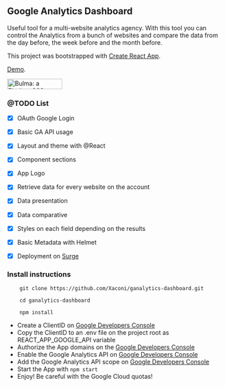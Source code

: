 ## Google Analytics Dashboard

Useful tool for a multi-website analytics agency. With this tool you can control the Analytics from a bunch of websites and compare the data from the day before, the week before and the month before.

This project was bootstrapped with [Create React App](https://github.com/facebook/create-react-app).

[Demo](https://xaconi.surge.sh/).

<a href="https://bulma.io"><img src="https://bulma.io/images/made-with-bulma.png" alt="Bulma: a Flexbox CSS framework" width="128" height="24"></a>

### @TODO List

- [x] OAuth Google Login 
- [x] Basic GA API usage
- [x] Layout and theme with @React
- [x] Component sections
- [x] App Logo
- [x] Retrieve data for every website on the account
- [x] Data presentation
- [x] Data comparative
- [x] Styles on each field depending on the results
- [x] Basic Metadata with Helmet
- [x] Deployment on [Surge](https://surge.sh/)


### Install instructions

```
    git clone https://github.com/Xaconi/ganalytics-dashboard.git
```

```
    cd ganalytics-dashboard
```

```
    npm install
```

* Create a ClientID on [Google Developers Console](https://cloud.google.com/)
* Copy the ClientID to an .env file on the project root as REACT_APP_GOOGLE_API variable
* Authorize the App domains on the [Google Developers Console](https://cloud.google.com/)
* Enable the Google Analytics API on [Google Developers Console](https://cloud.google.com/)
* Add the Google Analytics API scope on [Google Developers Console](https://cloud.google.com/)
* Start the App with ``` npm start ```
* Enjoy! Be careful with the Google Cloud quotas!